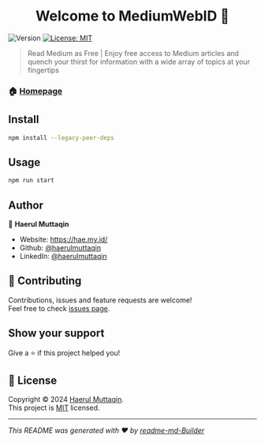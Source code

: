 <h1 align="center">Welcome to MediumWebID 📖</h1>
<p>
  <img alt="Version" src="https://img.shields.io/badge/version-0.0.1-blue.svg?cacheSeconds=2592000" />
  <a href="https://github.com/haerulmuttaqin/medium-web-id?tab=MIT-1-ov-file#readme" target="_blank">
    <img alt="License: MIT" src="https://img.shields.io/badge/License-MIT-yellow.svg" />
  </a>
</p>

> Read Medium as Free | Enjoy free access to Medium articles and quench your thirst for information with a wide array of topics at your fingertips

### 🏠 [Homepage](https://orify.me/)

## Install

```sh
npm install --legacy-peer-deps
```

## Usage

```sh
npm run start
```

## Author

👤 **Haerul Muttaqin**

* Website: https://hae.my.id/
* Github: [@haerulmuttaqin](https://github.com/haerulmuttaqin)
* LinkedIn: [@haerulmuttaqin](https://linkedin.com/in/haerulmuttaqin)

## 🤝 Contributing

Contributions, issues and feature requests are welcome!<br />Feel free to check [issues page](https://github.com/haerulmuttaqin/medium-web-id/issues). 

## Show your support

Give a ⭐️ if this project helped you!

## 📝 License

Copyright © 2024 [Haerul Muttaqin](https://github.com/haerulmuttaqin).<br />
This project is [MIT](https://github.com/haerulmuttaqin/medium-web-id?tab=MIT-1-ov-file#readme) licensed.

***
_This README was generated with ❤️ by [readme-md-Builder](https://github.com/kefranabg/readme-md-Builder)_